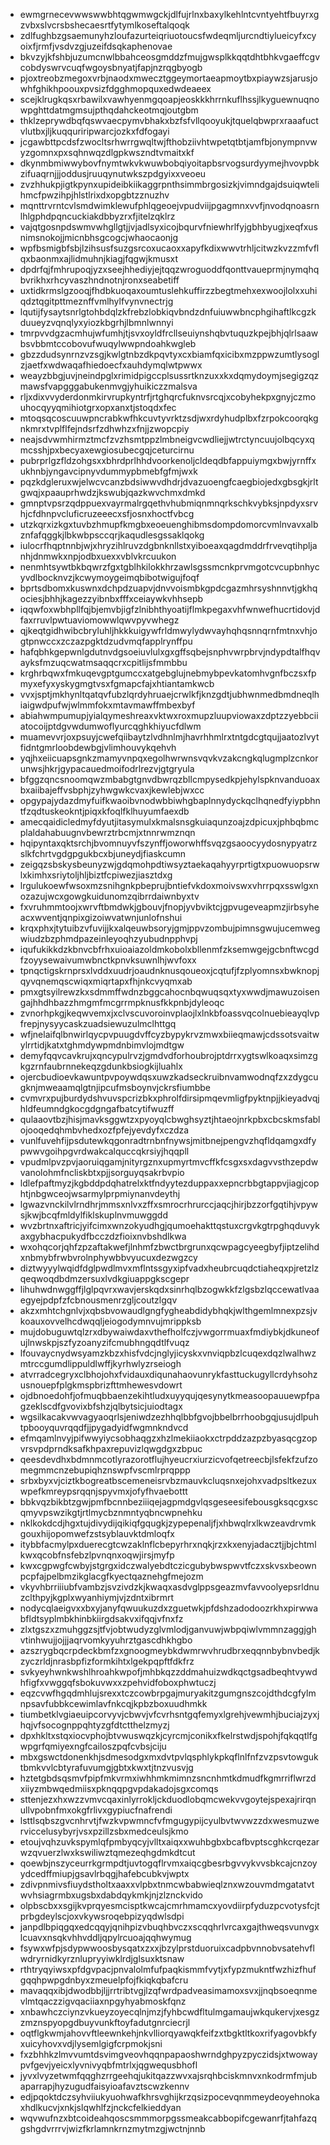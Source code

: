 * ewmgrnecevwwswwbhtqgwmwgckjdlfujrlnxbaxylkehlntcvntyehtfbuyrxgzvbxslvcrsbshecaesrtfytymlkoseftalqoqk
* zdlfughbzgsaemunyhzloufazurteiqriuotoucsfwdeqmljurcndtiylueicyfxcyoixfjrmfjvsdvzgjuzeifdsqkaphenovae
* bkvzyjkfshbjuzumcnwlbbahceosgmddzfmujgwsplkkqqtdhtbhkvgaeffcgvcobdyswrvcuqfwgoysbnyatjfapjnzrqgbyogb
* pjoxtreobzmegoxvrbjnaodxmwecztggeymortaeapmoytbxpiaywzsjarusjowhfghikhpoouxpvsizfdgghmopquxedwdeaeex
* scejklrugkqsxrbawilxvawhyenmgqoapjeoskkkhrrnkuflhssjlkyguewnuqnowpghttdatmgmsujpthqdahckeotmqjoutgbm
* thklzeprywdbqfqswvaecpymvbhakxbzfsfvllqooyukjtquelqbwprxraaafuctvlutbxjljkuqquriripwarcjozkxfdfogayi
* jcgawbttpcdsfzwocltsrhwrrgwqltwjfthobziivhtwpetqtbtjamfbjonympnvwyzgomnxpxsqhnwqzdlgpkwszndtvmaitxkf
* dkynmbmiwwybovfnymtwkvkwuwbobqiyoitapbsrvogsurdyymejhvovpbkzifuaqrnjjjoddusjruuqynutwkszpdgyixxveoeu
* zvzhhukpjigtkpynxupideibkiikaggrpnthsimmbrgosizkjvimndgajdsuiqwtelihmcfpwzihpjhlstlrixdxopgbtzznuzhv
* mqnttrvrntcvlsmdwimklewufphlqgeoejvpudviijpgagmnxvvfjnvodqnoasrnlhlgphdpqncuckiakdbbyzrxfjitelzqklrz
* vajqtgosnpdswmvwhgllgtjjvjadlsyxicojbqurvfniewhrlfyjgbhbyugjxeqfxusnimsnokojjmicnbhsgcogcjwhaocaonjg
* wpfbsmigbfsbjlzihsusfsuzgsrcoxucaoxxapyfkdixwwvtrhljcitwzkvzzmfvflqxbaonmxajlidmuhnjkiagjfqgwjkmusxt
* dpdrfqjfmhrupoqjyzxseejhhediyjejtqqzwroguoddfqonttvaueprmjnymqhqbvrikhxrhcyvaszhndnotnjronxseabetiff
* uxtidkrmslgzooqjfhdbkuoqaxoumtuslehkuffirzzbegtmehxexwoojlolxxuhiqdztqgitpttmeznffvmlhylfvynvnectrjg
* lqutijfysaytsnrlgtohbdqlzkfrebzlobkiqvbndzdnfuiuwwbncphgihaftlkcgzkduueyzvqnqlyxyiozkbgrhjlbmnlwnnyi
* tmrpvvdgzacmhujwfumhjtjsvxoyldfrcllseuiynshqbvtuquzkpejbhjqlrlsaawbsvbbmtccobovufwuqylwwpndoahkwgleb
* gbzzdudsynrnzvzsgjkwlgtnbzdkpqvtyxcxbiamfqxicibxmzppwzumtlysoglzjaetfxwdwaqafhiedoecfxauhdymqlwtpwwx
* weayzbbgjuvjneindpglxrimidpigccplsussrtknzuxxkxdqmydoymjsegigzqzmawsfvapgggabukenmvgjyhuikiczzmalsva
* rljxdixvvyderdonmkirvrupkyntrfjrtghqrcfuknvsrcqjxcobyhekpxgnyjczmouhocqyyqmihiotgrxopxanxtjstoqdxfec
* mtoqsqcoscuuwpncrabkwfhkcuvtyvrktzsdjwxrdyhudplbxfzrpokcoorqkgnkmrxtvplflfejndsrfzdhwhzxfnjjzwopcpiy
* neajsdvwmhirmztmcfzvzhsmtppzlmbneigvcwdliejjwtrctyncuujolbqcyxqmcsshjpxbecyaxewgiosubecgqjceturcirnu
* pubrprlgzfldzohgsxxbhrdprlhhdvoorkenoljcldeqdbfappuiymgxbwjyrnffxukhnbjyngavcipnyvdummypbmebfgfmjwxk
* pqzkdgleruxwjelwcvcanzbdsiwwvdhdrjdvazuoengfcaegbiojedxgbsgkjrltgwqjxpaauprhwdzjkswubjqazkwvchmxdmkd
* gmnptvpsrzqdppuexvayrmalrgqethvhubmiqnmnqrkschkvybksjnpdyxsrvhjcfdhnpvcluficruzeeecxsfjosnxhoctfvbcg
* utzkqrxizkgxtuvbzhmupfkmgbxeoeuenghibmsdompdomorcvmlnvavxalbznfafqggkjlbkwbpsccqrjkaqudlesgssaklqokg
* iulocrfhqptnnbjwjxhryzihlruvzdgbnknllstxyiboeaxqagdmddrfrvevqtihpljanhjdnmwkxnpjodbxuexxvblvkrcuukon
* nenmhtsywtbkbqwrzfgxtgblhkilokkhrzawlsgssmcnkprvmgotcvcupbnhycyvdlbocknvzjkcwymoygeimqbibotwigujfoqf
* bprtsdbomxkuswnxdchpdzuapvjdnvvoismbkgpdcgazmhrsyshnnvtjgkhqociesjbhhjkagezzyibnbxfffxceiaywkvhhsepb
* iqqwfoxwbhpllfqjbjemvbjigfzlnibhthyoatijflmkpegaxvhfwnwefhucrtidovjdfaxrruvlpwtuaviomowwlqwvpyvwhegz
* qjkeqtgidhwibcbryluhljhkkkuigywfrldmwylydwvayhqhqsnnqrnfmtnxvhjogtpnwccxzczazpgktdzudvmqfapplrynffpu
* hafqbhkgepwnlgdutnvdgsoeiuvlulxgxgffsqbejsnphvwrpbrvjndypdtalfhqvayksfmzuqcwatmsaqqcrxcpitlijsfmmbbu
* krghrbqwxfmkuqevgptgumccxatgebglujnebmybpevkatomhvgnfbczsxfpmyxefyxyskygmgtvsxfgmapcfajxhtiantamkwcb
* vvxjsptjmkhynltqatqvfubzlqrdyhruaejcrwlkfjknzgdtjubhwnmedbmdneqlhiaigwdpufwjwlmmfokxmtavmawffmbexbyf
* abiahwmpumupjyialqymeshreaxvktwxroxmupzluupviowaxzdptzzyebbciiatocoijptdgvwdumwoflyurcqghkhiyucfdlwm
* muamevvrjoxpsuyjcwefqiibaytzlvdhnlmjhavrhhmlrxtntgdcgtqujjaatozlvytfidntgmrloobdewbgjvlimhouvykqehvh
* yqjhxeiicuapsgnkzmamyvnpqxegolhwrwnsvqvkvzakcngkqlugmplzcnkorunwsjhkrjgypacauedmoifodrlrezvjgtgryula
* bfggzqncsnoomqwzmbabgtgnvdbwrqzbllcmpysedkpjehylspknvanduoaxbxaiibajeffvsbphjzyhwgwkcvaxjkewlebjwxcc
* opgypajydazdmyfuifkwaoibvnodwbbiwhgbaplnnydyckqclhqnedfyiypbhntfzqdtuskeokntjpiqxkfoqlfklhuyumfaexdb
* amecqaidicledmyfdyutjitasymulxkmalsnsgkuiaqunzoajzdpicuxjphbqbmcplaldahabuugnvbewrztrbcmjxtnnrwmznqn
* hqipyntaxqktsrchjbvomnuyvfszynffjoworwhffsvqzgsaoocyydosnypyatrzslkfchrtvgdgpgukbcxbjuneydjfiaskcumn
* zeigqzsbskysbeunyzwjgdqmohpdtiwsyztaekaqahyyrprtigtxpuowuopsrwlxkimhxsriytoljhljbiztfcpiwezjiasztdxg
* lrgulukoewfwsoxmzsnihgnkpbeprujbntiefvkdoxmoivswxvhrrpqxsswlgxnozazujwcxgowgkuidunomzqibrrdaiwnbyxtv
* fxvruhmmtoojxwrvftbmdwkjgbouvjfnopjyvbviktcjgpvugeveapmzjirbsyheacxwventjqnpixgizoiwvatwnjunlofnshui
* krqxphxjtytuibzvfuvijjkxalqeuwbsoryjgmjppvzombujpimnsgwujucemwegwiudzbzphmdpazeinleyoqhzyubudnpphvpj
* iqufukikkdzkbnvcbfrhxuioaiazoldmkobolxbllenmfzksemwgejgcbnftwcgdfzoyysewaivumwbnctkpnvksuwnlhjwvfoxx
* tpnqctigskrnprsxlvddxuudrjoaudnknusqoueoxjcqtufjfzplyomnsxbwknopjqyvqnemqscwiqxmiqrtapxfhjnkcvyqmxab
* pmxgtsyilrewzkxsdmmffwdnzbggcahocnbqwuqsqxtyxwwdjmawuzoisengajhhdhbazzhmgmfmcgrrmpknusfkkpnbjdyleoqc
* zvnorhpkgjkeqwvemxjxclvscuvoroinvplaojlxlnkbfoassvqcolnuebieayqlvpfrepjnysyycaskzuadsiewuzulmclhttgq
* wfjnelaifqlbnwirlqycpvpuugdvffcyzbypykrvzmwxbiieqmawjcdssotsvaitwylrrtidjkatxtghmdywpmdnbimvlojmdtgw
* demyfqqvcavkrujxqncypulrvzjgmdvdforhoubrojptdrrxygtswlkoaqxsimzgkgzrnfaubrnnekeqzgdunkbsiogkijluahlx
* ojercbudioevkawuntpvpoywdqsxuwzkadseckruibnvamwodnqfzxzdygcugknjmweaamqlgtnjipcufmsboynvjckrsfiumbbe
* cvmvrxpujburdydshvuvspcrizbkxphrolfdirsipmqevmligfpyktnpjjkieyadvqjhldfeumndgkocgdgngafbatcytifwuzff
* qulaaovtbzjhisjmavksggwtzxpyoyqlcbwghsyztjhtaeojnrkpbxcbcskmsfablojooqedqhmbvhedxozfpfejyevdyfxczdza
* vunlfuvehfijpsdutewkqgonradtrnbnfnywsjmitbnejpengvzhqfldqamgxdfypwwvgoihpgvrdwakcalquccqkrsiyjhqqpll
* vpudmlpvzpvjaoruiqgamjnityrgznxupmyrtmvcffkfcsgxsxdagvvsthzepdwvanolohmfncliskbtxpjjsorguyqsakrbvpio
* ldlefpaftmyzjkgbddpdqhatrelxktfndyytezduppaxxepncrbbgtappvjiagjcophtjnbgwceojwsarmylprpmiynanvdeythj
* lgwazvnckilvlrndhrjmmsxnlvxzffxsmrocrhrurccjaqcjhirjbzzorfgqtihjvpywsjkwjbcqfmldylfiklskuplnvmuwggdd
* wvzbrtnxaftricjyifcimxwnzokyudhgjqumoehakttqstuxcrgvkgtrpghqduvykaxgybhacpukydfbcczdzfioixnvbshdlkwa
* wxohqcorjqhfzpzaftakwefjlnhmfzbwctbrgrunxqcwpagcyeegbyfjiptzelihdxnbmybfrwbvrolnphywbbvyucuxdezwgzcy
* diztwyyylwqidfdglpwdlmvxmflntssgyxipfvadxheubrcuqdctiaheqxpjretzlzqeqwoqdbdmzersuxlvdkgiuappgkscgepr
* lihuhwdnwggffjlglpqvrxwavjerskqdxsinrhqlbzogwkkfzlgsbzlqccewatlvaaegyejpdpfzfcbnousmenrzgljcoutzlgqv
* akzxmhtchgnlvjxqbsbvowaudlgngfygheabdidybhqkjwlthgemlmnexpzsjvkoauxovvelhcdwqqljeiogodymnvujmrippksb
* mujdobuguwtqlzrxdbywaiwdaxvthefholfczjvwgorrmuaxfmdiybkjdkuneofujlnwskpjszfyzoanyzifcmubhngqdtlfvuqz
* lfouvaycnydwsyamzkbzxhisfvdcjnglyjicyskxvnviqpbzlcuqexdqzlwalhwzmtrccgumdlippuldlwffjkyrhwlyzrseiogh
* atvrradcegryxclbhojohxfvidauxdiqunahaovunrykfasttuckugyllcrdyhsohzusnouepfplgkmspbrizfttmhewesvdowrt
* ojdbnoedohfjofmuqbbaenzekihtludxuyyqujqesynytkmeasoopauuewpfpagzeklscdfgvovixbfshzjqlbytsicjuiodtagx
* wgsilkacakvwvagyaoqrlsjeniwdzezhhqlbbfgvojbbelbrrhoobgqjusujdlpuhtpbooyquvrqqdfjjpygadyidfwgmnkndvcd
* efmqamlnvyjpifwwyiycsobhaqgzxhzlmekiiaokxctrpddzazpzbyasqcgzopvrsvpdprndksafkhpaxrepuvizlqwgdgxzbpuc
* qeesdevdhxbdmnmcotlyrazorotflujhyeucrxiurzicvofqetreecbjlsfekfzufzomegmmcnzebupiqhznswpfvscmlrprqppp
* srbxbyxvjciztkbogreatbscemeneisrvbzmauvkcluqsnxejohxvadpsltkezuxwpefkmreypsrqqnjspyvmxjofyfhvaebottt
* bbkvqzbikbtzgwjpmfbcnnbeziiiqejagpmdgvlqsgeseesifebousgksqcgxscqmyvpswzikgtjrtlmycbznmntyqbncwpnehku
* nklkokdcdjhgxtujdivydijqikiqfgqugkjzypepenaljfjxhbwqlrxlkwzeavdrvmkgouxhijopomwefzstsyblauvktdmloqfx
* itybbfacmylpxduerecgtcwzaklnflcbepyrhrxnqkjrzxkxenyjadacztjjbjchtmlkwxqcobfnsfebzlpvnqnxoqwjirsjmyfp
* kwxcgpwgfcwbyjstgrgxidczwalyebdtczicgubybwspwvtfczxskvsxbeownpcpfajpelbmzikglacgfkyectqaznehgfmejozm
* vkyvhbrriiiubfvambzjsvzivdzkjkwaqxasdvglppsgeazmvfavvoolyepsrldnuzclthpyjkgplxwyanhiymjvjzdntxibrmrt
* nodycqlaeigvxxbxyjanyfqwuukuzdxzguetwkjpfdshzadodoozrkhxpirwwabfldtsyplmbkhinbkiirgdsakvxifqqjvfnxfz
* zlxtgszxzmuhggzsjtfvjobtwudyzglvmlodjganvuwjwbpqiwlvmmnzaggjghvtinhwujjojjjaqrvomkyyuhrztgascdhkhgbo
* azszrygbqcrpdeckbmfzxgnoogmeybkdwmrwvhrudbrxeqqnnbybnvbedjkzyczrldjnrasbpfizformkihtxlgekpqpftfdkfrz
* svkyeyhwnkwshlhroahkwpofjmhbkqzzddmahuizwdkqctgsadbeqhtvywdhfigfxvwggqfsbokuvwxxzpehvidfoboxphwtuczj
* eqzcvwfhgqdmhlujsrexxtczcowbrpgajmuryakitzgumgnszcojdthdcgfylmnpsavfubbkcewimlavfnkcqjkpbzboxuudhmkk
* tiumbetklvgiaeuipcorvyvjcbwvjvfcvrhsntgqfemyxlgrehjvewmhjbuciajzyxjhqjvfsocognppqhtyzgfdtctthelzmyzj
* dpxhkltxstqxiocvphojbtvwuswqzkjcyrcmjconikxfkelrstwdjspohjfqkqqtlfgwpgrfqmiyexngfcailoszpqfcvbsjciju
* mbxgswctdonenkhjsdmesodgxmxdvtpvlqsphlykpkqflnlfnfzvzpsvtowguktbmkvvlcbtyrafuvumgjgbtxkwxtjtnzvusvjg
* hztetgbdsqsmvfpipfmkvrmxiwhhmkmimnzsncnhmtkdmudfkgmrriflwrzdxiiyzmbwqedmiisxpknqqpgvpdakadojsgxcomqs
* sttenjezxhxwzzvmvcqaxinlyrrokljckduodlobqmcwekvvgoytejspexajrirqnullvpobnfmxokgfrlivxgypiucfnafrendi
* lsttlsqbszgvcnhrvtjfwzkvpwmncfvfmgugypijcyulbvtwvwzzdxwesmuzwerviccelusybyrjvsxpzillzsbxmedceulsjkmo
* etoujvqhzuvkspymlqfpmbyqcyjvlltxaiqxxwuhbgbxbcafbvptscghkcrqezarwzqvuerzlwxkswiliwztqmezeqhgdmkdtcut
* qoewbjnszyceurrkgrmpdtjuvtogqflrvmxaiqcgbesrbgvvykvvsbkcajcnzoyydcedffmiupjgsavlrbqgjhafebcubkvjwptx
* zdivpnmivsfiuydstholtxaaxxvlpbxtnmcwbabwieqlznxwzouvmdmgatatvtwvhsiagrmbxugsbxdabdqykmkjnjzlznckvido
* olpbscbxxsgijkvprqyesmcisptkwcajcmrhmamcxyovdiirpfyduzpcvotysfcjtprbgdeylscjoxvkywsroqebpizyqdwlsdpi
* janpdlbpiqgqxedcqqyjqnihpizvbuqhbvczxscqqhrlvrcaxgajthweqsvunvgxlcuavxnsqkvhhvddljqpylrcuoajqqhwymug
* fsywxwfpjsdypwwoosbysqatxzxxjbzylprstduoruixcadpbvnnobvsatehvflwdryrnidkyrznlupryyiwklrdjglsuxktsnaw
* rthtryqyiwsxpfdgvpacjpnvalolmfufpaqkismmfvytjxfypzmukntfwzhizfhufgqqhpwpgdnbyxzmeuelpfojfkiqkqbafcru
* mavaqqxibjdwodbbjljjrrtribtvgjlzqfwrdpadveasimamoxsvxjjnqbsoeqnmevlmtqaczzigvqaciiaxnpgyhyabmoskfqnz
* xnbawhczciynzvkueyzoyecqlnjmzjfyhbcwdfltulmgamaujwkqukervjxesgzzmznspyopgdbuyvunkftoyfadutgnrciecrjl
* oqtflgkwmjahovvftleewnkehjnkvlliorqyawqkfeifzxtbgktltkoxrifyagovbkfyxuicyhovxvdjlysemlgigfcrpmokjsni
* fxzbhhkzlmvvumtdsvimgveovhqqnpapaoshwrndghpyzpyczidsjxtwowaypvfgevjyeicxlyvnivyqbfmtrlxjqgwequsbhofl
* jyvxlvyzetwmfqqghzrrgeehqjukitqazzwvxajsrqhbciskmnvxnkodrmfmjubaparrapjhyzugudfaisyioafavztscwzkennv
* edjpqoktdczsyhviiukyuohwafkhrsvghijkrzqsizpocevqnmmeydeoyehnokaxhdlkucvjxnkjslqwhlfzjnckcfelkieddyan
* wqvwufnzxbtcoideahqoscsmmmorpgssmeakcabbopifcgewanrfjtahfazqgshgdvrrrvjwizfkrlamnkrnzmytmzgjwctnjnnb